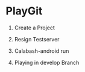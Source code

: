# PlayGit
1. Create a Project

2. Resign Testserver

3. Calabash-android run <apk>

4. Playing in develop Branch

